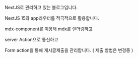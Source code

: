 NextJS로 관리하고 있는 블로그입니다.

NextJS 15와 app라우터를 적극적으로 활용합니다.

mdx-component를 이용해 mdx를 렌더링하고

server Action으로 통신하고

Form action을 통해 게시글제출을 관리합니다. ( 제출 방법은 변경중 )
